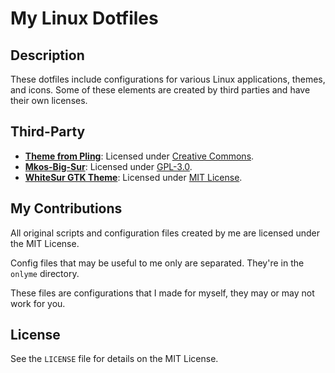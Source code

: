 # My Linux Dotfiles

## Description
These dotfiles include configurations for various Linux applications, themes, and icons. Some of these elements are created by third parties and have their own licenses.

## Third-Party

- **[Theme from Pling](https://www.pling.com/p/2042592)**: Licensed under [Creative Commons](https://creativecommons.org/licenses/by-sa/4.0/).
- **[Mkos-Big-Sur](https://github.com/zayronxio/Mkos-Big-Sur)**: Licensed under [GPL-3.0](https://www.gnu.org/licenses/gpl-3.0.en.html).
- **[WhiteSur GTK Theme](https://github.com/vinceliuice/WhiteSur-gtk-theme)**: Licensed under [MIT License](https://opensource.org/licenses/MIT).

## My Contributions

All original scripts and configuration files created by me are licensed under the MIT License.

Config files that may be useful to me only are separated. They're in the `onlyme` directory.

These files are configurations that I made for myself, they may or may not work for you.

## License

See the `LICENSE` file for details on the MIT License.
